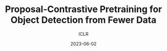 ---
layout: seminar-post
title: "Proposal-Contrastive Pretraining for Object Detection from Fewer Data"
subtitle: 'ICLR'
categories:
    - "Computer Vision"
tags: [Representation]
date: 2023-06-02
pdf_url: 'https://drive.google.com/file/d/1MHylY8k2Hfnz-hVHoTKhOAXOCiPBzGI6/preview'
---